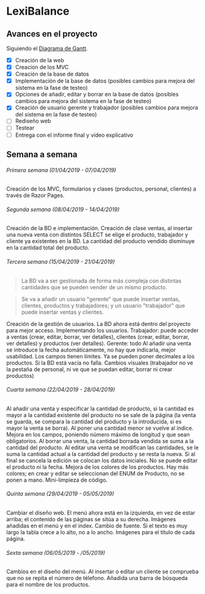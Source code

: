 # LexiBalance

## Avances en el proyecto
Siguiendo el [Diagrama de Gantt](https://ibb.co/X3kwp6w).
- [x] Creación de la web
- [x] Creacion de los MVC
- [x] Creación de la base de datos
- [x] Implementación de la base de datos (posibles cambios para mejora del sistema en la fase de testeo)
- [x] Opciones de añadir, editar y borrar en la base de datos (posibles cambios para mejora del sistema en la fase de testeo)
- [x] Creación de usuario gerente y trabajador (posibles cambios para mejora del sistema en la fase de testeo)
- [ ] Rediseño web
- [ ] Testear
- [ ] Entrega con el informe final y vídeo explicativo

## Semana a semana

###### Primera semana (01/04/2019 - 07/04/2019)
  Creación de los MVC, formularios y clases (productos, personal, clientes) a través de Razor Pages.
  
###### Segunda semana (08/04/2019 - 14/04/2019) 
  Creación de la BD e implementación. Creación de clase ventas, al insertar una nueva venta con distintos SELECT se elige el producto, trabajador y cliente ya existentes en la BD. La cantidad del producto vendido disminuye en la cantidad total del producto.
  
###### Tercera semana (15/04/2019 - 21/04/2019)
> La BD va a ser gestionada de forma más compleja con distintas cantidades que se pueden vender de un mismo producto.

> Se va a añadir un usuario "gerente" que puede insertar ventas, clientes, productos y trabajadores; y un usuario "trabajador" que puede insertar ventas y clientes.

  Creación de la gestión de usuarios. La BD ahora está dentro del proyecto para mejor acceso. Implementando los usuarios.
  Trabajador: puede acceder a ventas (crear, editar, borrar, ver detalles), clientes (crear, editar, borrar, ver detalles) y productos (ver detalles).
  Gerente: todo
  Al añadir una venta se introduce la fecha automáticamente, no hay que indicarla, mejor usabilidad. Los campos tienen límites. Ya se pueden poner decimales a los productos. Si la BD está vacía no falla. Cambios visuales (trabajador no ve la pestaña de personal, ni ve que se puedan editar, borrar ni crear productos)

###### Cuarta semana (22/04/2019 - 28/04/2019)
  Al añadir una venta y especificar la cantidad de producto, si la cantidad es mayor a la cantidad existente del producto no se sale de la página (la venta se guarda, se compara la cantidad del producto y la introducida, si es mayor la venta se borra). Al poner una cantidad menor se vuelve al índice.
  Mejora en los campos, poniendo número máximo de longitud y que sean obligatorios.
  Al borrar una venta, la cantidad borrada vendida se suma a la cantidad del producto.
  Al editar una venta se modifican las cantidades, se le suma la cantidad actual a la cantidad del producto y se resta la nueva. Si al final se cancela la edición se colocan los datos iniciales. No se puede editar el producto ni la fecha.
  Mejora de los colores de los productos. Hay más colores; en crear y editar se seleccionan del ENUM de Producto, no se ponen a mano.
  Mini-limpieza de código.

###### Quinta semana (29/04/2019 - 05/05/2019)
  Cambiar el diseño web. El menú ahora está en la izquierda, en vez de estar arriba; el contenido de las páginas se sitúa a su derecha.
  Imágenes añadidas en el menú y en el index. Cambio de fuente. Si el texto es muy largo la tabla crece a lo alto, no a lo ancho. Imágenes para el título de cada página.
  
###### Sexta semana (06/05/2019 - /05/2019)
  Cambios en el diseño del menú. 
  Al insertar o editar un cliente se comprueba que no se repita el número de télefono. Añadida una barra de búsqueda para el nombre de los productos.
